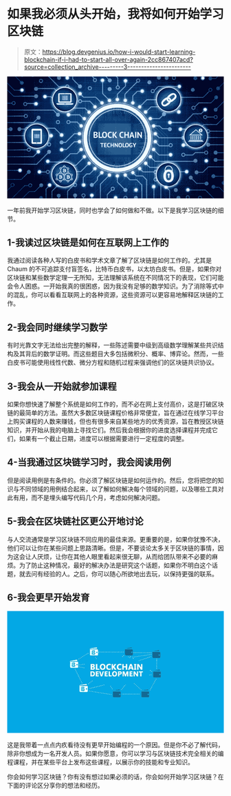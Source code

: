 # 如果我必须从头开始，我将如何开始学习区块链

> 原文：<https://blog.devgenius.io/how-i-would-start-learning-blockchain-if-i-had-to-start-all-over-again-2cc867407acd?source=collection_archive---------3----------------------->

![](img/cdd33263bbe8db00dc7fee44b8898661.png)

一年前我开始学习区块链，同时也学会了如何做和不做。以下是我学习区块链的细节。

## 1-我读过区块链是如何在互联网上工作的

我通过阅读各种人写的白皮书和学术文章了解了区块链是如何工作的。尤其是 Chaum 的不可追踪支付盲签名，比特币白皮书，以太坊白皮书。但是，如果你对区块链和某些数学定理一无所知，无法理解该系统在不同情况下的表现，它们可能会令人困惑。一开始我真的很困惑，因为我没有足够的数学知识。为了消除等式中的混乱，你可以看看互联网上的各种资源，这些资源可以更容易地解释区块链的工作。

## 2-我会同时继续学习数学

有时光靠文字无法给出完整的解释，一些陈述需要中级到高级数学理解某些共识结构及其背后的数学证明。而这些题目大多包括微积分、概率、博弈论。然而，一些白皮书可能使用线性代数、微分方程和随机过程来强调他们的区块链共识协议。

## 3-我会从一开始就参加课程

如果你想快速了解整个系统是如何工作的，而不必在网上支付高价，这是打破区块链的最简单的方法。虽然大多数区块链课程价格非常便宜，旨在通过在线学习平台上购买课程的人数来赚钱，但也有很多来自某些地方的优秀资源，旨在教授区块链知识，并开始从我的电脑上寻找它们。然后我会根据你的进度选择课程并完成它们，如果有一个截止日期，进度可以根据需要进行一定程度的调整。

## 4-当我通过区块链学习时，我会阅读用例

但是阅读用例是有条件的。你必须了解区块链是如何运作的。然后，您将把您的知识与不同领域的用例结合起来，以了解如何解决每个领域的问题，以及哪些工具对此有用，而不是埋头编写代码几个月，考虑如何解决问题。

## 5-我会在区块链社区更公开地讨论

与人交流通常是学习区块链不同应用的最佳来源。更重要的是，如果你犹豫不决，他们可以让你在某些问题上思路清晰。但是，不要谈论太多关于区块链的事情，因为这会让人厌烦，让你在其他人眼里看起来很无聊，从而给团队带来不必要的麻烦。为了防止这种情况，最好的解决办法是研究这个话题，如果你不明白这个话题，就去问有经验的人。之后，你可以随心所欲地出去玩，以保持更强的联系。

## 6-我会更早开始发育

![](img/3d4c058f4901b5e1aa0c8c9563c539b7.png)

这是我带着一点点内疚看待没有更早开始编程的一个原因。但是你不必了解代码，除非你想成为一名开发人员。如果你愿意，你可以学习与区块链技术完全相关的编程课程，并在某些平台上发布这些课程，以展示你的技能和专业知识。

你会如何学习区块链？你有没有想过如果必须的话，你会如何开始学习区块链？在下面的评论区分享你的想法和经历。